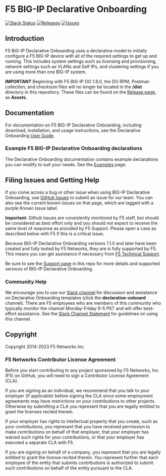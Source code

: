 # F5 BIG-IP Declarative Onboarding

[![Slack Status](https://f5cloudsolutions.herokuapp.com/badge.svg)](https://f5cloudsolutions.herokuapp.com)
[![Releases](https://img.shields.io/github/release/F5Networks/f5-declarative-onboarding.svg)](https://github.com/F5Networks/f5-declarative-onboarding/releases)
[![Issues](https://img.shields.io/github/issues/F5Networks/f5-declarative-onboarding.svg)](https://github.com/F5Networks/f5-declarative-onboarding/issues)

## Introduction
F5 BIG-IP Declarative Onboarding uses a declarative model to initially configure a F5 BIG-IP device with all of the required settings to get up and running.  This includes system settings such as licensing and provisioning, network settings such as VLANs and Self IPs, and clustering settings if you are using more than one BIG-IP system.

**IMPORTANT** Beginning with F5 BIG-IP DO 1.8.0, the DO RPM, Postman collection, and checksum files will no longer be located in the **/dist** directory in this repository.  These files can be found on the [Release page](https://github.com/F5Networks/f5-declarative-onboarding/releases), as **Assets**.

## Documentation
For documentation on F5 BIG-IP Declarative Onboarding, including download, installation, and usage instructions, see the Declarative Onboarding [User Guide](https://clouddocs.f5.com/products/extensions/f5-declarative-onboarding/latest).

### Example F5 BIG-IP Declarative Onboarding declarations
The Declarative Onboarding documentation contains example declarations you can modify to suit your needs.  See the [Examples](https://clouddocs.f5.com/products/extensions/f5-declarative-onboarding/latest/examples.html) page.

## Filing Issues and Getting Help
If you come across a bug or other issue when using BIG-IP Declarative Onboarding, use [GitHub Issues](https://github.com/F5Networks/f5-declarative-onboarding/issues) to submit an issue for our team.  You can also see the current known issues on that page, which are tagged with a purple Known Issue label.

**Important**: Github Issues are consistently monitored by F5 staff, but should be considered as best effort only and you should not expect to receive the same level of response as provided by F5 Support. Please open a case as described below with F5 if this is a critical issue.

Because BIG-IP Declarative Onboarding versions 1.1.0 and later have been created and fully tested by F5 Networks, they are is fully supported by F5. This means you can get assistance if necessary from [F5 Technical Support](https://support.f5.com/csp/article/K25327565).

Be sure to see the [Support page](SUPPORT.md) in this repo for more details and supported versions of BIG-IP Declarative Onboarding.

### Community Help
We encourage you to use our [Slack channel](https://f5cloudsolutions.herokuapp.com) for discussion and assistance on Declarative Onboarding templates (click the **declarative-onboard** channel). There are F5 employees who are members of this community who typically monitor the channel Monday-Friday 9-5 PST and will offer best-effort assistance. See the [Slack Channel Statement](slack-channel-statement.md) for guidelines on using this channel.

## Copyright

Copyright 2014-2023 F5 Networks Inc.


### F5 Networks Contributor License Agreement

Before you start contributing to any project sponsored by F5 Networks, Inc. (F5) on GitHub, you will need to sign a Contributor License Agreement (CLA).

If you are signing as an individual, we recommend that you talk to your employer (if applicable) before signing the CLA since some employment agreements may have restrictions on your contributions to other projects. Otherwise by submitting a CLA you represent that you are legally entitled to grant the licenses recited therein.

If your employer has rights to intellectual property that you create, such as your contributions, you represent that you have received permission to make contributions on behalf of that employer, that your employer has waived such rights for your contributions, or that your employer has executed a separate CLA with F5.

If you are signing on behalf of a company, you represent that you are legally entitled to grant the license recited therein. You represent further that each employee of the entity that submits contributions is authorized to submit such contributions on behalf of the entity pursuant to the CLA.
